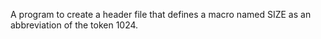 A program to create a header file that defines a macro named SIZE as an abbreviation of the token 1024.

